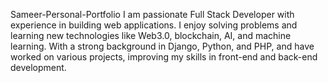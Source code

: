 Sameer-Personal-Portfolio
I am passionate Full Stack Developer with experience in building web applications. I enjoy solving problems and learning new technologies like Web3.0, blockchain, AI, and machine learning. With a strong background in Django, Python, and PHP, and have worked on various projects, improving my skills in front-end and back-end development.
